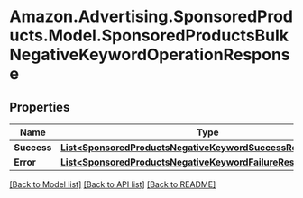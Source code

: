 # Amazon.Advertising.SponsoredProducts.Model.SponsoredProductsBulkNegativeKeywordOperationResponse

## Properties

Name | Type | Description | Notes
------------ | ------------- | ------------- | -------------
**Success** | [**List&lt;SponsoredProductsNegativeKeywordSuccessResponseItem&gt;**](SponsoredProductsNegativeKeywordSuccessResponseItem.md) |  | [optional] 
**Error** | [**List&lt;SponsoredProductsNegativeKeywordFailureResponseItem&gt;**](SponsoredProductsNegativeKeywordFailureResponseItem.md) |  | [optional] 

[[Back to Model list]](../README.md#documentation-for-models) [[Back to API list]](../README.md#documentation-for-api-endpoints) [[Back to README]](../README.md)

